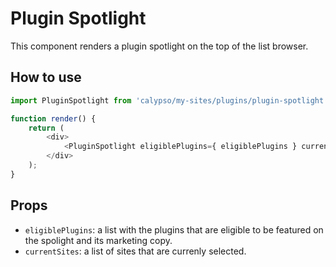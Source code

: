 # Plugin Spotlight

This component renders a plugin spotlight on the top of the list browser.
## How to use

```js
import PluginSpotlight from 'calypso/my-sites/plugins/plugin-spotlight';

function render() {
	return (
		<div>
			<PluginSpotlight eligiblePlugins={ eligiblePlugins } currentSites={ currentSites } />
		</div>
	);
}
```

## Props

- `eligiblePlugins`: a list with the plugins that are eligible to be featured on the spolight and its marketing copy.
- `currentSites`: a list of sites that are currenly selected.
